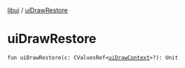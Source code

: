 [libui](README.md) / [uiDrawRestore](ui-draw-restore.md)

# uiDrawRestore

`fun uiDrawRestore(c: CValuesRef<`[`uiDrawContext`](ui-draw-context.md)`>?): Unit`
